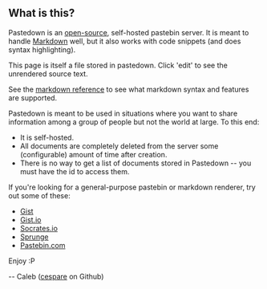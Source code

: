 ## What is this?

Pastedown is an [open-source](https://github.com/cespare/pastedown), self-hosted
pastebin server. It is meant to handle
[Markdown](http://daringfireball.net/projects/markdown/syntax) well, but it also
works with code snippets (and does syntax highlighting).

This page is itself a file stored in pastedown. Click 'edit' to see the
unrendered source text.

See the [markdown reference](/#reference.markdown) to see what markdown syntax
and features are supported.

Pastedown is meant to be used in situations where you want to share information
among a group of people but not the world at large. To this end:

* It is self-hosted.
* All documents are completely deleted from the server some (configurable)
  amount of time after creation.
* There is no way to get a list of documents stored in Pastedown -- you must
  have the id to access them.

If you're looking for a general-purpose pastebin or markdown renderer, try out
some of these:

* [Gist](https://gist.github.com/)
* [Gist.io](http://gist.io/)
* [Socrates.io](http://socrates.io)
* [Sprunge](http://sprunge.us/)
* [Pastebin.com](https://pastebin.com/)

Enjoy :P

-- Caleb ([cespare](http://github.com/cespare) on Github)
